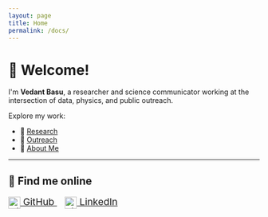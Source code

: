 ```yaml
---
layout: page
title: Home
permalink: /docs/
---
```


# 👋 Welcome!

I'm **Vedant Basu**, a researcher and science communicator working at the intersection of data, physics, and public outreach.

Explore my work:

- 🔬 [Research](/docs/research/)
- 🌱 [Outreach](/docs/outreach/)
- 🧭 [About Me](/docs/about/)

---

## 🔗 Find me online

<div style="font-size: 1.2rem;">
  <a href="https://github.com/vedant8" style="margin-right: 1rem;" target="_blank">
    <img src="https://cdn.jsdelivr.net/npm/simple-icons@v9/icons/github.svg" alt="GitHub" width="24" style="vertical-align: middle;"> GitHub
  </a>
  <a href="https://linkedin.com/in/YOUR_USERNAME" target="_blank">
    <img src="https://cdn.jsdelivr.net/npm/simple-icons@v9/icons/linkedin.svg" alt="LinkedIn" width="24" style="vertical-align: middle;"> LinkedIn
  </a>
</div>
